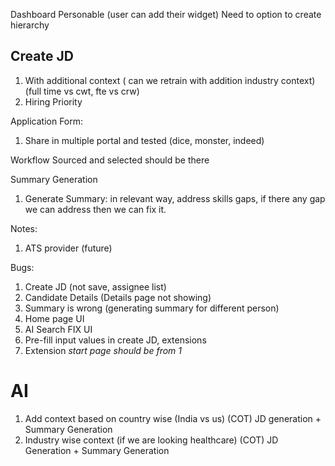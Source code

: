 Dashboard Personable (user can add their widget)
Need to option to create hierarchy
## Create JD
1. With additional context ( can we retrain with addition industry context) (full time vs cwt, fte vs crw)
2. Hiring Priority

Application Form:
1. Share in multiple portal and tested (dice, monster, indeed)

Workflow
Sourced and selected should be there

Summary Generation
1. Generate Summary: in relevant way, address skills gaps, if there any gap we can address then we can fix it.

Notes:
1. ATS provider (future)

Bugs:
1. Create JD (not save, assignee list)
2. Candidate Details (Details page not showing)
3. Summary is wrong (generating summary for different person)
4. Home page UI
5. AI Search FIX UI
6. Pre-fill input values in create JD, extensions
7. Extension *start page should be from 1*


# AI
1. Add context based on country wise (India vs us) (COT) JD generation + Summary Generation
2. Industry wise context (if we are looking healthcare) (COT) JD Generation + Summary Generation

